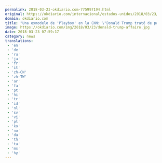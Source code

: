```yaml
---
permalink: 2018-03-23-okdiario.com-775997194.html
original: https://okdiario.com/internacional/estados-unidos/2018/03/23/exmodelo-playboy-cnn-donald-trump-trato-pagarme-despues-tener-relaciones-intimas-2008991
domain: okdiario.com
title: "Una exmodelo de 'Playboy' en la CNN: \"Donald Trump trató de pagarme después de tener relaciones íntimas""
image: https://okdiario.com/img/2018/03/23/donald-trump-affaire.jpg
date: 2018-03-23 07:59:17
category: news
translations: 
 - 'en'
 - 'de'
 - 'ru'
 - 'ja'
 - 'fr'
 - 'it'
 - 'zh-CN'
 - 'zh-TW'
 - 'ar'
 - 'fa'
 - 'pt'
 - 'hi'
 - 'tr'
 - 'id'
 - 'nl'
 - 'sv'
 - 'vi'
 - 'pl'
 - 'ko'
 - 'no'
 - 'da'
 - 'th'
 - 'ta'
 - 'ms'
 - 'hy'
---
```


